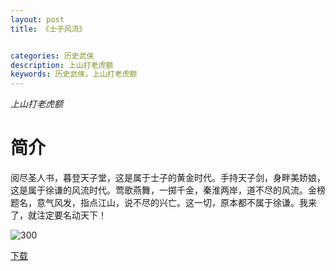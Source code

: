 ```yaml
---
layout: post
title: 《士子风流》


categories: 历史武侠
description: 上山打老虎额
keywords: 历史武侠，上山打老虎额
---
```


*上山打老虎额*

# 简介

阅尽圣人书，暮登天子堂，这是属于士子的黄金时代。手持天子剑，身畔美娇娘，这是属于徐谦的风流时代。莺歌燕舞，一掷千金，秦淮两岸，道不尽的风流。金榜题名，意气风发，指点江山，说不尽的兴亡。这一切，原本都不属于徐谦。我来了，就注定要名动天下！

![300](http://tvax3.sinaimg.cn/large/008dGP0Fgy1gu0h0tzx7ej304605kjrg.jpg)

[下载](https://link.jscdn.cn/1drv/aHR0cHM6Ly8xZHJ2Lm1zL3QvcyFBaGU2R2dNWmVFb2poUmlMOFQyS2ZRdTRlbDJmP2U9NHJ4MmJS.txt)
